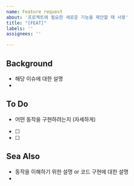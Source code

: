 ```yaml
---
name: Feature request
about: '프로젝트에 필요한 새로운 기능을 제안할 때 사용'
title: "[FEAT]"
labels: ''
assignees: ''

---
```



## Background
- 해당 이슈에 대한 설명
-


## To Do
- 어떤 동작을 구현하려는지 (자세하게)
- [ ]
- [ ]


## Sea Also
- 동작을 이해하기 위한 설명 or 코드 구현에 대한 설명
-
